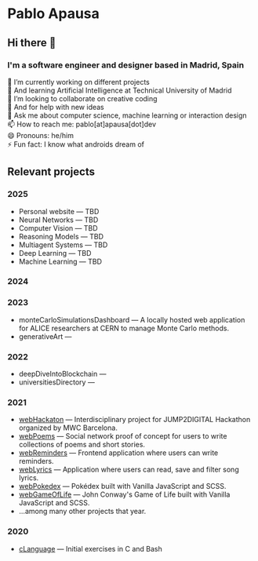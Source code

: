 # Pablo Apausa

## Hi there 👋

### I'm a software engineer and designer based in Madrid, Spain

🔭 I’m currently working on different projects  
🌱 And learning Artificial Intelligence at Technical University of Madrid  
👯 I’m looking to collaborate on creative coding  
🤔 And for help with new ideas  
💬 Ask me about computer science, machine learning or interaction design  
📫 How to reach me: pablo[at]apausa[dot]dev  
😄 Pronouns: he/him  
⚡ Fun fact: I know what androids dream of  

## Relevant projects

### 2025

- Personal website — TBD
- Neural Networks — TBD
- Computer Vision — TBD
- Reasoning Models — TBD
- Multiagent Systems — TBD
- Deep Learning — TBD
- Machine Learning — TBD

### 2024


### 2023

- monteCarloSimulationsDashboard — A locally hosted web application for ALICE researchers at CERN to manage Monte Carlo methods.
- generativeArt — 

### 2022

- deepDiveIntoBlockchain — 
- universitiesDirectory — 

### 2021

- [webHackaton](https://github.com/apausa/webHackaton) — Interdisciplinary project for JUMP2DIGITAL Hackathon organized by MWC Barcelona.  
- [webPoems](https://github.com/apausa/webPoems) —  Social network proof of concept for users to write collections of poems and short stories.  
- [webReminders](https://github.com/apausa/webReminders) — Frontend application where users can write reminders.  
- [webLyrics](https://github.com/apausa/webLyrics) — Application where users can read, save and filter song lyrics.  
- [webPokedex](https://github.com/apausa/webPokedex) — Pokédex built with Vanilla JavaScript and SCSS.  
- [webGameOfLife](https://github.com/apausa/webGameOfLife) — John Conway's Game of Life built with Vanilla JavaScript and SCSS.
- ...among many other projects that year.

### 2020

- [cLanguage](https://github.com/apausa/cLanguage) — Initial exercises in C and Bash 
